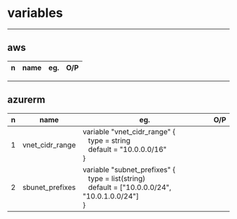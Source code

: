 # variables

---

## aws
|n|name|eg.|O/P|
|-|----|---|---|

---

## azurerm
|n|name|eg.|O/P|
|-|----|---|---|
|1|vnet_cidr_range|variable "vnet_cidr_range" {<br/> &ensp; type = string <br/> &ensp; default = "10.0.0.0/16"<br/>}||
|2|sbunet_prefixes|variable "subnet_prefixes" { <br/> &ensp; type = list(string) <br/> &ensp; default = ["10.0.0.0/24", "10.0.1.0.0/24"] <br/>}||

